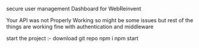 secure user management Dashboard
for WebReinvent

Your API was not Properly Working so might be some issues but rest of the things are working fine
with authentication and middleware

start the project :-
download git repo
npm i
npm start
